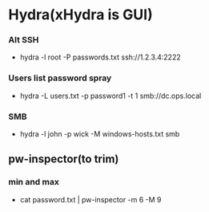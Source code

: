 # Hydra(xHydra is GUI)
### Alt SSH
- hydra -l root -P passwords.txt ssh://1.2.3.4:2222
### Users list password spray 
- hydra -L users.txt -p password1 -t 1 smb://dc.ops.local
### SMB 
- hydra -l john -p wick -M windows-hosts.txt smb 
## pw-inspector(to trim)
### min and max 
- cat password.txt | pw-inspector -m 6 -M 9 
